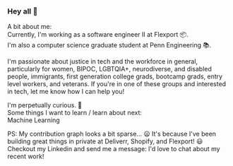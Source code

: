 ### Hey all 💯

A bit about me:  
Currently, I'm working as a software engineer II at Flexport 📦.  
I'm also a computer science graduate student at Penn Engineering 📚.  

I'm passionate about justice in tech and the workforce in general, particularly for women, BIPOC, LGBTQIA+, neurodiverse, and disabled people, immigrants, first generation college grads, bootcamp grads, entry level workers, and veterans. If you're in one of these groups and interested in tech, let me know how I can help you!  

I'm perpetually curious. 💭  
Some things I want to learn / learn about next:  
Machine Learning

PS: My contribution graph looks a bit sparse... 😦 It's because I've been building great things in private at Deliverr, Shopify, and Flexport! 😃 
Checkout my Linkedin and send me a message: I'd love to chat about my recent work!
